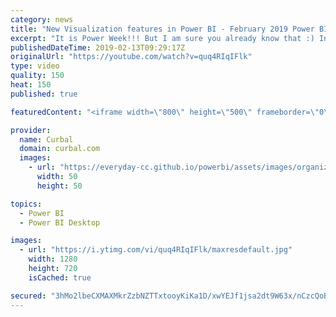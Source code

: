 ```yaml
---
category: news
title: "New Visualization features in Power BI - February 2019 Power BI Desktop Update"
excerpt: "It is Power Week!!! But I am sure you already know that :) In this video I reveal the new visualization features added to Power BI Desktop and tell you which one is my favourite.  Question is, which one is your favourite?    Here you can download all the pbix files: https://curbal.com/donwload-center"
publishedDateTime: 2019-02-13T09:29:17Z
originalUrl: "https://youtube.com/watch?v=quq4RIqIFlk"
type: video
quality: 150
heat: 150
published: true

featuredContent: "<iframe width=\"800\" height=\"500\" frameborder=\"0\" src=\"https://www.youtube.com/embed/quq4RIqIFlk\" allow=\"accelerometer; autoplay; encrypted-media; gyroscope; picture-in-picture\" allowfullscreen></iframe>"

provider:
  name: Curbal
  domain: curbal.com
  images:
    - url: "https://everyday-cc.github.io/powerbi/assets/images/organizations/curbal.com-50x50.jpg"
      width: 50
      height: 50

topics:
  - Power BI
  - Power BI Desktop

images:
  - url: "https://i.ytimg.com/vi/quq4RIqIFlk/maxresdefault.jpg"
    width: 1280
    height: 720
    isCached: true

secured: "3hMo2lbeCXMAXMkrZzbNZTTxtooyKiKa1D/xwYEJf1jsa2dt9W63x/nCzcQoBO0JwhgsoxY3e6NZ7PuzraeVga6Gp8ef1EKXy1I3+gIM5jpeURv8/+fEaC60RsE/SYMrK6U0+aksqevWEyMCUJ1fLDhhExBZZJuApTHiUCrA8gfc1OKwSPpZg9yvDtL03szGbk3oIWNM3qym3ggQwCZklwQr3cANh8jPR+S4l5XB3mj+h9ULaimHTZjAdW9ui9QU1TuCm3OJbBzIeUQcsjDoxqCNGiUfRy1mOhiUHWL4y1t4GLNHb2otHcBSDEgZBAIowjvqydBRWYgMmqK3V8rJpxJ3pT9JY6/V/2rNOdRc+QNo9CC8JC4JLvp1msp+AMxS0HtffmzD+q14OM6zC+0TTcTkw05DELjbRjdW4dMwirijh9pcaA1cRBNMVo6w4AjG;whV09KoK8iAYr1KF7S70Nw=="
---
```


